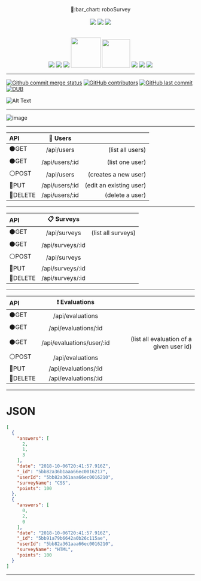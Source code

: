 <div align="center">
 🤖:bar_chart: roboSurvey
</div>

<div align="center">
<br>
<a target="_blank" rel="noopener noreferrer" href="https://camo.githubusercontent.com/d24f2f8414437a9491ea3145cafd373167315d50/68747470733a2f2f666f7274686562616467652e636f6d2f696d616765732f6261646765732f6275696c742d776974682d6c6f76652e737667"><img src="https://camo.githubusercontent.com/d24f2f8414437a9491ea3145cafd373167315d50/68747470733a2f2f666f7274686562616467652e636f6d2f696d616765732f6261646765732f6275696c742d776974682d6c6f76652e737667" data-canonical-src="https://forthebadge.com/images/badges/built-with-love.svg" style="max-width:100%;"></a>
<a target="_blank" rel="noopener noreferrer" href="https://camo.githubusercontent.com/fd5718136c433ef04e3b2e9f7a66ae27dc023191/68747470733a2f2f666f7274686562616467652e636f6d2f696d616765732f6261646765732f6d6164652d776974682d6a6176617363726970742e737667"><img src="https://camo.githubusercontent.com/fd5718136c433ef04e3b2e9f7a66ae27dc023191/68747470733a2f2f666f7274686562616467652e636f6d2f696d616765732f6261646765732f6d6164652d776974682d6a6176617363726970742e737667" data-canonical-src="https://forthebadge.com/images/badges/made-with-javascript.svg" style="max-width:100%;"></a>
<a target="_blank" rel="noopener noreferrer" href="https://camo.githubusercontent.com/9de09295bb0ddc631e7180c44110bcbe31f7f179/68747470733a2f2f666f7274686562616467652e636f6d2f696d616765732f6261646765732f666f722d796f752e737667"><img src="https://camo.githubusercontent.com/9de09295bb0ddc631e7180c44110bcbe31f7f179/68747470733a2f2f666f7274686562616467652e636f6d2f696d616765732f6261646765732f666f722d796f752e737667" data-canonical-src="https://forthebadge.com/images/badges/for-you.svg" style="max-width:100%;"></a>
</div>
<br>

<div align="center">
<p><a href="https://facebook.github.io/react/" rel="nofollow"><img src="https://dxj7eshgz03ln.cloudfront.net/production/link/image/147296/original_ratio_extra_large_5abba77a-f2c2-42e8-96ae-84dd7d589977.gif" style="max-width:100%;"></a>
<a href="https://webpack.github.io/" rel="nofollow"><img src="https://raw.githubusercontent.com/chentsulin/electron-react-boilerplate/master/internals/img/webpack-padded-90.png" style="max-width:100%;"></a>
<a href="http://redux.js.org/" rel="nofollow"><img src="https://raw.githubusercontent.com/chentsulin/electron-react-boilerplate/master/internals/img/redux-padded-90.png" style="max-width:100%;"></a>
<a href="https://www.mongodb.com/"><img src="https://gcollazo.github.io/mongodbapp/assets/img/icon.png" height="80" style="max-width:100%;"></a>
<a href="https://material-ui.com/" rel="nofollow"><img src="https://material-ui.com/static/images/material-ui-logo.svg" height="75" style="max-width:100%;"></a>
<a href="http://eslint.org/" rel="nofollow"><img src="https://raw.githubusercontent.com/chentsulin/electron-react-boilerplate/master/internals/img/eslint-padded-90.png" style="max-width:100%;"></a>
<a href="https://facebook.github.io/jest/" rel="nofollow"><img src="https://raw.githubusercontent.com/chentsulin/electron-react-boilerplate/master/internals/img/jest-padded-90.png" style="max-width:100%;"></a>
<a href="https://yarnpkg.com/" rel="nofollow"><img src="https://raw.githubusercontent.com/chentsulin/electron-react-boilerplate/master/internals/img/yarn-padded-90.png" style="max-width:100%;"></a></p>
</div>
<hr>


[![Github commit merge status](https://img.shields.io/github/commit-status/badges/shields/master/5d4ab86b1b5ddfb3c4a70a70bd19932c52603b8c.svg)](https://github.com/ofuen/roboSurvey)
[![GitHub contributors](https://img.shields.io/github/contributors/ofuen/roboSurvey.svg)](https://github.com/Dsalazar9/Project-2/)
[![GitHub last commit](https://img.shields.io/github/last-commit/ofuen/roboSurvey.svg)](https://github.com/Dsalazar9/Project-2/)
[![DUB](https://img.shields.io/dub/l/vibe-d.svg)](https://opensource.org/licenses/MIT)


![Alt Text](https://cdn.dribbble.com/users/37530/screenshots/2937858/drib_blink_bot.gif)
***
![image](https://user-images.githubusercontent.com/19554935/46582075-9f41a600-ca0f-11e8-9fca-caa81f0d27de.png)
***
| API | :couple: Users |  |
| :---         |     :---:      |          ---: |
|  :black_circle:GET   |  /api/users    | (list all users)    |
|  :black_circle:GET     | /api/users/:id       | (list one user)      |
|  :white_circle:POST     | /api/users       | (creates a new user)      |
|  :large_blue_circle:PUT     | /api/users/:id       | (edit an existing user)      |
|  :red_circle:DELETE     | /api/users/:id       | (delete a user)      |
***
|  API | :clipboard: Surveys  |  |
| :---         |     :---:      |          ---: |
|  :black_circle:GET   | /api/surveys     | (list all surveys)    |
|  :black_circle:GET     | /api/surveys/:id       |       |
|  :white_circle:POST     | /api/surveys       |       |
|  :large_blue_circle:PUT     | /api/surveys/:id       |       |
|  :red_circle:DELETE     | /api/surveys/:id       |       |
***
|  API | :heavy_exclamation_mark: Evaluations  |  |
| :---         |     :---:      |          ---: |
|  :black_circle:GET   | /api/evaluations     |     |
|  :black_circle:GET     | /api/evaluations/:id       |       |
|  :black_circle:GET     | /api/evaluations/user/:id       | (list all evaluation of a given user id)      |
|  :white_circle:POST     | /api/evaluations       |       |
|  :large_blue_circle:PUT     | /api/evaluations/:id       |       |
|  :red_circle:DELETE     | /api/evaluations/:id       |      
***
# JSON
```json
[
  {
    "answers": [
      2,
      1,
      3
    ],
    "date": "2018-10-06T20:41:57.916Z",
    "_id": "5bb82a36b1aaa66ec0016217",
    "userId": "5bb82a361aaa66ec0016210",
    "surveyName": "CSS",
    "points": 100
  },
  {
    "answers": [
      0,
      2,
      0
    ],
    "date": "2018-10-06T20:41:57.916Z",
    "_id": "5bb91a79b6642a0b26c115ae",
    "userId": "5bb82a361aaa66ec0016210",
    "surveyName": "HTML",
    "points": 100
  }
]
```
***
